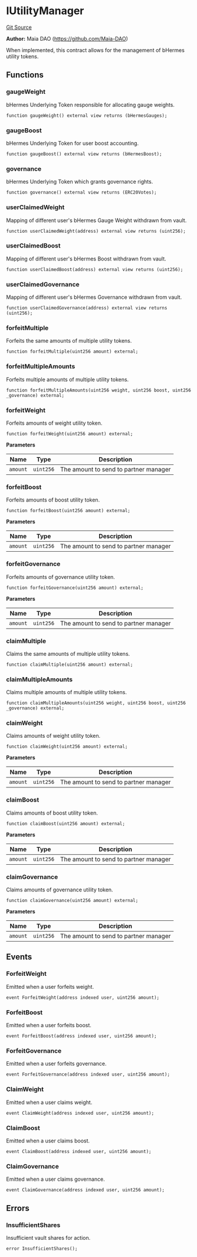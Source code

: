 # IUtilityManager
[Git Source](https://github.com/Maia-DAO/test-env-V2/blob/84b5f9e8695c91ddb02f27bb3dfb1c652f55ced4/hermes/interfaces/IUtilityManager.sol)

**Author:**
Maia DAO (https://github.com/Maia-DAO)

When implemented, this contract allows for the management
of bHermes utility tokens.


## Functions
### gaugeWeight

bHermes Underlying Token responsible for allocating gauge weights.


```solidity
function gaugeWeight() external view returns (bHermesGauges);
```

### gaugeBoost

bHermes Underlying Token for user boost accounting.


```solidity
function gaugeBoost() external view returns (bHermesBoost);
```

### governance

bHermes Underlying Token which grants governance rights.


```solidity
function governance() external view returns (ERC20Votes);
```

### userClaimedWeight

Mapping of different user's bHermes Gauge Weight withdrawn from vault.


```solidity
function userClaimedWeight(address) external view returns (uint256);
```

### userClaimedBoost

Mapping of different user's bHermes Boost withdrawn from vault.


```solidity
function userClaimedBoost(address) external view returns (uint256);
```

### userClaimedGovernance

Mapping of different user's bHermes Governance withdrawn from vault.


```solidity
function userClaimedGovernance(address) external view returns (uint256);
```

### forfeitMultiple

Forfeits the same amounts of multiple utility tokens.


```solidity
function forfeitMultiple(uint256 amount) external;
```

### forfeitMultipleAmounts

Forfeits multiple amounts of multiple utility tokens.


```solidity
function forfeitMultipleAmounts(uint256 weight, uint256 boost, uint256 _governance) external;
```

### forfeitWeight

Forfeits amounts of weight utility token.


```solidity
function forfeitWeight(uint256 amount) external;
```
**Parameters**

|Name|Type|Description|
|----|----|-----------|
|`amount`|`uint256`|The amount to send to partner manager|


### forfeitBoost

Forfeits amounts of boost utility token.


```solidity
function forfeitBoost(uint256 amount) external;
```
**Parameters**

|Name|Type|Description|
|----|----|-----------|
|`amount`|`uint256`|The amount to send to partner manager|


### forfeitGovernance

Forfeits amounts of governance utility token.


```solidity
function forfeitGovernance(uint256 amount) external;
```
**Parameters**

|Name|Type|Description|
|----|----|-----------|
|`amount`|`uint256`|The amount to send to partner manager|


### claimMultiple

Claims the same amounts of multiple utility tokens.


```solidity
function claimMultiple(uint256 amount) external;
```

### claimMultipleAmounts

Claims multiple amounts of multiple utility tokens.


```solidity
function claimMultipleAmounts(uint256 weight, uint256 boost, uint256 _governance) external;
```

### claimWeight

Claims amounts of weight utility token.


```solidity
function claimWeight(uint256 amount) external;
```
**Parameters**

|Name|Type|Description|
|----|----|-----------|
|`amount`|`uint256`|The amount to send to partner manager|


### claimBoost

Claims amounts of boost utility token.


```solidity
function claimBoost(uint256 amount) external;
```
**Parameters**

|Name|Type|Description|
|----|----|-----------|
|`amount`|`uint256`|The amount to send to partner manager|


### claimGovernance

Claims amounts of governance utility token.


```solidity
function claimGovernance(uint256 amount) external;
```
**Parameters**

|Name|Type|Description|
|----|----|-----------|
|`amount`|`uint256`|The amount to send to partner manager|


## Events
### ForfeitWeight
Emitted when a user forfeits weight.


```solidity
event ForfeitWeight(address indexed user, uint256 amount);
```

### ForfeitBoost
Emitted when a user forfeits boost.


```solidity
event ForfeitBoost(address indexed user, uint256 amount);
```

### ForfeitGovernance
Emitted when a user forfeits governance.


```solidity
event ForfeitGovernance(address indexed user, uint256 amount);
```

### ClaimWeight
Emitted when a user claims weight.


```solidity
event ClaimWeight(address indexed user, uint256 amount);
```

### ClaimBoost
Emitted when a user claims boost.


```solidity
event ClaimBoost(address indexed user, uint256 amount);
```

### ClaimGovernance
Emitted when a user claims governance.


```solidity
event ClaimGovernance(address indexed user, uint256 amount);
```

## Errors
### InsufficientShares
Insufficient vault shares for action.


```solidity
error InsufficientShares();
```

